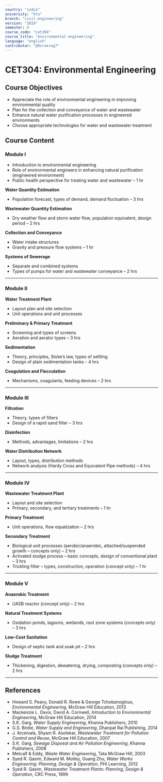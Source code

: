 ```yaml
---
country: "india"
university: "ktu"
branch: "civil-engineering"
version: "2019"
semester: 6
course_code: "cet304"
course_title: "environmental-engineering"
language: "english"
contributor: "@9sreerag7"
---
```


# CET304: Environmental Engineering

## Course Objectives

- Appreciate the role of environmental engineering in improving environmental quality  
- Plan for the collection and conveyance of water and wastewater  
- Enhance natural water purification processes in engineered environments  
- Choose appropriate technologies for water and wastewater treatment  

## Course Content

### Module I 

- Introduction to environmental engineering  
- Role of environmental engineers in enhancing natural purification (engineered environment)  
- Public health perspective for treating water and wastewater – 1 hr  

**Water Quantity Estimation**  
- Population forecast, types of demand, demand fluctuation – 3 hrs  

**Wastewater Quantity Estimation**  
- Dry weather flow and storm water flow, population equivalent, design period – 2 hrs  

**Collection and Conveyance**  
- Water intake structures  
- Gravity and pressure flow systems – 1 hr  

**Systems of Sewerage**  
- Separate and combined systems  
- Types of pumps for water and wastewater conveyance – 2 hrs  

---

### Module II 

**Water Treatment Plant**  
- Layout plan and site selection  
- Unit operations and unit processes  

**Preliminary & Primary Treatment**  
- Screening and types of screens  
- Aeration and aerator types – 3 hrs  

**Sedimentation**  
- Theory, principles, Stoke’s law, types of settling  
- Design of plain sedimentation tanks – 4 hrs  

**Coagulation and Flocculation**  
- Mechanisms, coagulants, feeding devices – 2 hrs  

---

### Module III 

**Filtration**  
- Theory, types of filters  
- Design of a rapid sand filter – 3 hrs  

**Disinfection**  
- Methods, advantages, limitations – 2 hrs  

**Water Distribution Network**  
- Layout, types, distribution methods  
- Network analysis (Hardy Cross and Equivalent Pipe methods) – 4 hrs  

---

### Module IV 

**Wastewater Treatment Plant**  
- Layout and site selection  
- Primary, secondary, and tertiary treatments – 1 hr  

**Primary Treatment**  
- Unit operations, flow equalization – 2 hrs  

**Secondary Treatment**  
- Biological unit processes (aerobic/anaerobic, attached/suspended growth – concepts only) – 2 hrs  
- Activated sludge process – basic concepts, design of conventional plant – 3 hrs  
- Trickling filter – types, construction, operation (concept only) – 1 hr  

---

### Module V 

**Anaerobic Treatment**  
- UASB reactor (concept only) – 2 hrs  

**Natural Treatment Systems**  
- Oxidation ponds, lagoons, wetlands, root zone systems (concepts only) – 3 hrs  

**Low-Cost Sanitation**  
- Design of septic tank and soak pit – 2 hrs  

**Sludge Treatment**  
- Thickening, digestion, dewatering, drying, composting (concepts only) – 2 hrs  

---

## References

- Howard S. Peavy, Donald R. Rowe & George Tchobanoglous, *Environmental Engineering*, McGraw Hill Education, 2013  
- Mackenzie L. Davis, David A. Cornwell, *Introduction to Environmental Engineering*, McGraw Hill Education, 2014  
- S.K. Garg, *Water Supply Engineering*, Khanna Publishers, 2010  
- G.S. Birdie, *Water Supply and Engineering*, Dhanpat Rai Publishing, 2014  
- J. Arceivala, Shyam R. Asolekar, *Wastewater Treatment for Pollution Control and Reuse*, McGraw Hill Education, 2007  
- S.K. Garg, *Sewage Disposal and Air Pollution Engineering*, Khanna Publishers, 2008  
- Metcalf & Eddy, *Waste Water Engineering*, Tata McGraw Hill, 2003  
- Syed R. Qasim, Edward M. Motley, Guang Zhu, *Water Works Engineering: Planning, Design & Operation*, PHI Learning, 2012  
- Syed R. Qasim, *Wastewater Treatment Plants: Planning, Design & Operation*, CRC Press, 1999  
